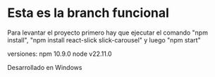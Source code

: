 # Esta es la branch funcional

Para levantar el proyecto primero hay que ejecutar el comando "npm install", "npm install react-slick slick-carousel" y luego "npm start"

versiones: npm 10.9.0 node v22.11.0

Desarrollado en Windows
